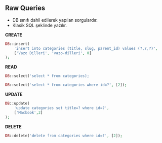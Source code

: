 ## Raw Queries

- DB sınıfı dahil edilerek yapılan sorgulardır.
- Klasik SQL şeklinde yazılır.

**CREATE**

```php
DB::insert(
    'insert into categories (title, slug, parent_id) values (?,?,?)',
    ['Vazo Dilleri', 'vazo-dilleri', 0]
);
```

**READ**

```php
DB::select('select * from categories);
```

```php
DB::select('select * from categories where id=?', [2]);
```

**UPDATE**

```php
DB::update(
    'update categories set title=? where id=?',
    ['Macbook',2]
);
```

**DELETE**

```php
DB::delete('delete from categories where id=?', [2]);
```